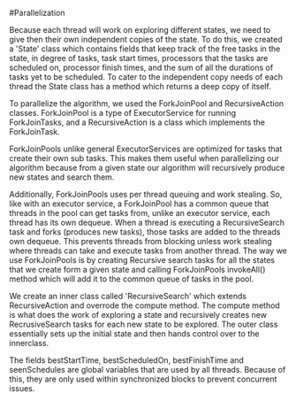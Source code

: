 #Parallelization

Because each thread will work on exploring different states, we need to give then their own independent copies of the state. To do this, we created a 
'State' class which contains fields that keep track of the free tasks in the state, in degree of tasks, task start times, processors that the tasks are 
scheduled on, processor finish times, and the sum of all the durations of tasks yet to be scheduled. To cater to the independent copy needs of each thread
the State class has a method which returns a deep copy of itself. 

To parallelize the algorithm, we used the ForkJoinPool and RecursiveAction classes. ForkJoinPool is a type of ExecutorService for running ForkJoinTasks,
and a RecursiveAction is a class which implements the ForkJoinTask. 

ForkJoinPools unlike general ExecutorServices are optimized for tasks that create their own sub tasks. This makes them useful when parallelizing 
our algorithm because from a given state our algorithm will recursively produce new states and search them.

Additionally, ForkJoinPools uses per thread queuing and work stealing. So, like with an executor service, a ForkJoinPool has a common queue
that threads in the pool can get tasks from, unlike an executor service, each thread has its own dequeue. When a thread is executing a RecursiveSearch task 
and forks (produces new tasks), those tasks are added to the threads own dequeue. This prevents threads from blocking unless work stealing where threads can 
take and execute tasks from another thread. The way we use ForkJoinPools is by creating Recursive search tasks for all the states that we create form a given state and calling 
ForkJoinPools invokeAll() method which will add it to the common queue of tasks in the pool. 

We create an inner class called 'RecursiveSearch' which extends RecursiveAction and overrode the compute method. The compute method is what does the work of exploring a state and 
recursively creates new RecrusiveSearch tasks for each new state to be explored. The outer class essentially sets up the initial state and then hands control over to the innerclass. 

The fields bestStartTime, bestScheduledOn, bestFinishTime and seenSchedules are global variables that are used by all threads. Because of this, they are 
only used within synchronized blocks to prevent concurrent issues. 